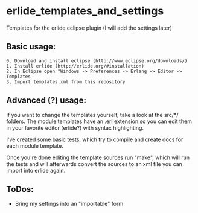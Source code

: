 erlide_templates_and_settings
=============================

Templates for the erlide eclipse plugin (I will add the settings later)

Basic usage:
-------------
	0. Download and install eclipse (http://www.eclipse.org/downloads/)
	1. Install erlide (http://erlide.org/#installation)
	2. In Eclipse open "Windows -> Preferences -> Erlang -> Editor -> Templates
	3. Import templates.xml from this repository

Advanced (?) usage:
--------------------
If you want to change the templates yourself, take a look at the src/*/ folders. The module templates have an .erl extension so you can edit them in your favorite editor (erlide?) with syntax highlighting.

I've created some basic tests, which try to compile and create docs for each module template.

Once you're done editing the template sources run "make", which will run the tests and will afterwards convert the sources to an xml file you can import into erlide again.

ToDos:
--------
- Bring my settings into an "importable" form
